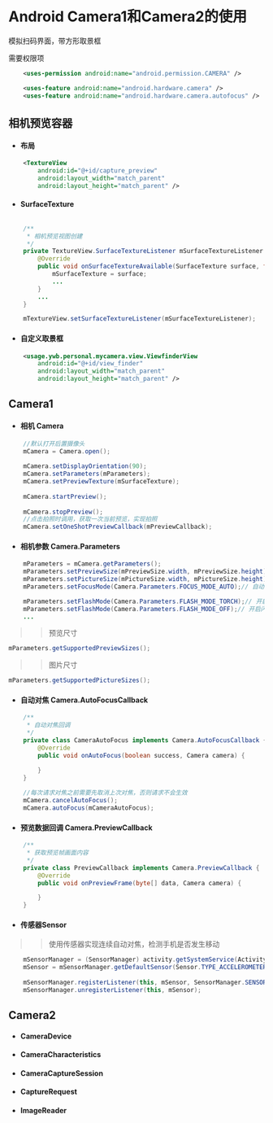 Android Camera1和Camera2的使用
===========

模拟扫码界面，带方形取景框

需要权限项
```xml
    <uses-permission android:name="android.permission.CAMERA" />

    <uses-feature android:name="android.hardware.camera" />
    <uses-feature android:name="android.hardware.camera.autofocus" />
```

相机预览容器
-------------

* #### 布局
``` xml
    <TextureView
        android:id="@+id/capture_preview"
        android:layout_width="match_parent"
        android:layout_height="match_parent" />
```
* #### SurfaceTexture
``` java

    /**
     * 相机预览视图创建
     */
    private TextureView.SurfaceTextureListener mSurfaceTextureListener = new TextureView.SurfaceTextureListener() {
        @Override
        public void onSurfaceTextureAvailable(SurfaceTexture surface, final int width, final int height) {
            mSurfaceTexture = surface;
            ...
        }
        ...
    }

    mTextureView.setSurfaceTextureListener(mSurfaceTextureListener);

```
* #### 自定义取景框
``` xml
    <usage.ywb.personal.mycamera.view.ViewfinderView
        android:id="@+id/view_finder"
        android:layout_width="match_parent"
        android:layout_height="match_parent" />
```
Camera1
----------
* #### 相机 Camera
```java
    //默认打开后置摄像头
    mCamera = Camera.open();
    
    mCamera.setDisplayOrientation(90);
    mCamera.setParameters(mParameters);
    mCamera.setPreviewTexture(mSurfaceTexture);
    
    mCamera.startPreview();
   
    mCamera.stopPreview();
    //点击拍照时调用，获取一次当前预览，实现拍照 
    mCamera.setOneShotPreviewCallback(mPreviewCallback);

```
* #### 相机参数 Camera.Parameters 
```java
    mParameters = mCamera.getParameters();
    mParameters.setPreviewSize(mPreviewSize.width, mPreviewSize.height);// 获得摄像预览的大小
    mParameters.setPictureSize(mPictureSize.width, mPictureSize.height);// 设置拍出来的屏幕大小
    mParameters.setFocusMode(Camera.Parameters.FOCUS_MODE_AUTO);// 自动对焦模式

    mParameters.setFlashMode(Camera.Parameters.FLASH_MODE_TORCH);// 开启闪光灯
    mParameters.setFlashMode(Camera.Parameters.FLASH_MODE_OFF);// 开启闪光灯
    ...
```
>>预览尺寸
```java
mParameters.getSupportedPreviewSizes();
```
>>图片尺寸
```java
mParameters.getSupportedPictureSizes();
```
* #### 自动对焦 Camera.AutoFocusCallback 
```java
    /**
     * 自动对焦回调
     */
    private class CameraAutoFocus implements Camera.AutoFocusCallback {
        @Override
        public void onAutoFocus(boolean success, Camera camera) {

        }
    }
    
    //每次请求对焦之前需要先取消上次对焦，否则请求不会生效
    mCamera.cancelAutoFocus();
    mCamera.autoFocus(mCameraAutoFocus);
```

* #### 预览数据回调 Camera.PreviewCallback
```java
    /**
     * 获取预览帧画面内容
     */
    private class PreviewCallback implements Camera.PreviewCallback {
        @Override
        public void onPreviewFrame(byte[] data, Camera camera) {

        }
    }
```
* #### 传感器Sensor
>>使用传感器实现连续自动对焦，检测手机是否发生移动
```java
    mSensorManager = (SensorManager) activity.getSystemService(Activity.SENSOR_SERVICE);
    mSensor = mSensorManager.getDefaultSensor(Sensor.TYPE_ACCELEROMETER);
    
    mSensorManager.registerListener(this, mSensor, SensorManager.SENSOR_DELAY_NORMAL);
    mSensorManager.unregisterListener(this, mSensor);
```

Camera2
-----------
* #### CameraDevice
* #### CameraCharacteristics 
* #### CameraCaptureSession 
* #### CaptureRequest 
* #### ImageReader 
